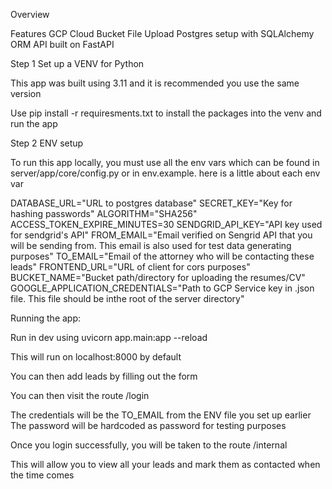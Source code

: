 Overview

Features
GCP Cloud Bucket File Upload
Postgres setup with SQLAlchemy ORM
API built on FastAPI

Step 1 Set up a VENV for Python

This app was built using 3.11 and it is recommended you use the same version


Use pip install -r  requiresments.txt to install the packages into the venv and run the app

Step 2 ENV setup

To run this app locally, you must use all the env vars which can be found in server/app/core/config.py or in env.example. here is a little about each env var

DATABASE_URL="URL to postgres database"
SECRET_KEY="Key for hashing passwords"
ALGORITHM="SHA256"
ACCESS_TOKEN_EXPIRE_MINUTES=30
SENDGRID_API_KEY="API key used for sendgrid's API"
FROM_EMAIL="Email verified on Sengrid API that you will be sending from. This email is also used for test data generating purposes"
TO_EMAIL="Email of the attorney who will be contacting these leads"
FRONTEND_URL="URL of client for cors purposes"
BUCKET_NAME="Bucket path/directory for uploading the resumes/CV"
GOOGLE_APPLICATION_CREDENTIALS="Path to GCP Service key in .json file. This file should be inthe root of the server directory"


Running the app:

Run in dev using
uvicorn app.main:app --reload

This will run on localhost:8000 by default

You can then add leads by filling out the form

You can then visit the route /login

The credentials will be the TO_EMAIL from the ENV file you set up earlier
The password will be hardcoded as password for testing purposes

Once you login successfully, you will be taken to the route /internal

This will allow you to view all your leads and mark them as contacted when the time comes